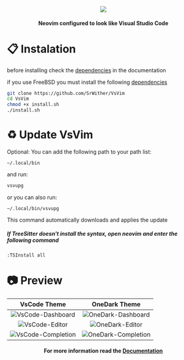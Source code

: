 <p align="center">
  <img src="https://user-images.githubusercontent.com/59105868/147696668-8b35cba4-f27e-4cad-b901-6757a93d1ba8.png" />
</p>
<h4 align="center">Neovim configured to look like Visual Studio Code</h1>

# :clipboard: Instalation
before installing check the [dependencies](https://github.com/SrWither/VsVim/blob/main/docs/dependencies.md#general) in the documentation

if you use FreeBSD you must install the following [dependencies](https://github.com/SrWither/VsVim/blob/main/docs/dependencies.md#freebsd)
```sh
git clone https://github.com/SrWither/VsVim
cd VsVim
chmod +x install.sh
./install.sh
```
# :recycle: Update VsVim
Optional: You can add the following path to your path list:
```
~/.local/bin
``` 
and run:
```sh
vsvupg
```
or you can also run:
```
~/.local/bin/vsvupg
```
This command automatically downloads and applies the update

##### If TreeSitter doesn't install the syntax, open neovim and enter the following command
```
:TSInstall all
```
# :camera: Preview

VsCode Theme             |  OneDark Theme
:-------------------------:|:-------------------------:
![VsCode-Dashboard](https://user-images.githubusercontent.com/59105868/167044841-5c700fc0-d7f4-4829-8e16-87349248b518.png)  |  ![OneDark-Dashboard](https://user-images.githubusercontent.com/59105868/167044828-a1cea735-4039-4aa7-8fc6-067edc9a9803.png)
![VsCode-Editor](https://user-images.githubusercontent.com/59105868/167045068-57c16958-dfe3-4b5d-8dcc-0ad8b46f7024.png) | ![OneDark-Editor](https://user-images.githubusercontent.com/59105868/167045057-802c4715-171b-422a-8496-6e205f785d5f.png)
![VsCode-Completion](https://user-images.githubusercontent.com/59105868/167045230-9b647787-6b50-4477-b3d2-a4aebc14fd0a.png) | ![OneDark-Completion](https://user-images.githubusercontent.com/59105868/167045243-1cab2673-8278-4b75-8dc0-557275823db2.png)






<h4 align="center">
  For more information read the <a href="https://github.com/SrWither/VsVim/tree/main/docs#blue_book-index">Documentation</a>
</h4>
